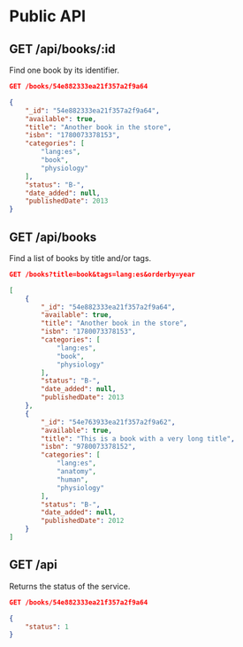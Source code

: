 # Public API

## GET /api/books/:id

Find one book by its identifier.

```json
GET /books/54e882333ea21f357a2f9a64

{
    "_id": "54e882333ea21f357a2f9a64",
    "available": true,
    "title": "Another book in the store",
    "isbn": "1780073378153",
    "categories": [
        "lang:es",
        "book",
        "physiology"
    ],
    "status": "B-",
    "date_added": null,
    "publishedDate": 2013
}
```

## GET /api/books

Find a list of books by title and/or tags.

```json
GET /books?title=book&tags=lang:es&orderby=year

[
    {
        "_id": "54e882333ea21f357a2f9a64",
        "available": true,
        "title": "Another book in the store",
        "isbn": "1780073378153",
        "categories": [
            "lang:es",
            "book",
            "physiology"
        ],
        "status": "B-",
        "date_added": null,
        "publishedDate": 2013
    },
    {
        "_id": "54e763933ea21f357a2f9a62",
        "available": true,
        "title": "This is a book with a very long title",
        "isbn": "9780073378152",
        "categories": [
            "lang:es",
            "anatomy",
            "human",
            "physiology"
        ],
        "status": "B-",
        "date_added": null,
        "publishedDate": 2012
    }
]
```

## GET /api

Returns the status of the service.

```json
GET /books/54e882333ea21f357a2f9a64

{
    "status": 1
}
```
